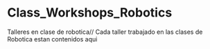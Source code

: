 # Class_Workshops_Robotics
Talleres en clase de robotica//
Cada taller trabajado en las clases de Robotica estan contenidos aqui
